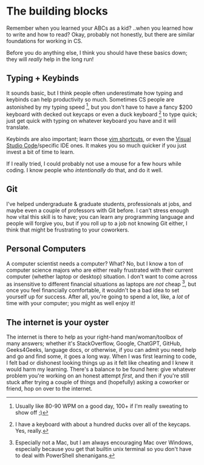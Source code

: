 # The building blocks

Remember when you learned your ABCs as a kid? ..when 
you learned how to write and how to read? Okay, probably
not honestly, but there are similar foundations for working in CS.

Before you do anything else, I think you should have these
basics down; they will *really* help in the long run!

## Typing + Keybinds

It sounds basic, but I think people often underestimate how
typing and keybinds can help productivity so much. Sometimes 
CS people are astonished by my typing speed [^ref], but you 
don't have to have a fancy $200 keyboard with decked out 
keycaps or even a duck keyboard [^ref2] to type quick; just
get quick with typing on whatever keyboard you have and it
will translate.

Keybinds are also important; learn those [vim shortcuts](https://devhints.io/vim),
or even the [Visual Studio Code](https://code.visualstudio.com/docs/getstarted/keybindings)/specific IDE ones. 
It makes you so much quicker if you just invest a bit of time to learn.

If I really tried, I could probably not use a mouse for a few hours
while coding. I know people who *intentionally* do that, and do it well.

## Git

I've helped undergraduate & graduate students, professionals at
jobs, and maybe even a couple of professors with Git before. I can't
stress enough how vital this skill is to have; you can learn any programming
language and people will forgive you, but if you roll up to a job not knowing
Git either, I think that might be frustrating to your coworkers.

## Personal Computers

A computer scientist needs a computer? What? No, but I know
a ton of computer science majors who are either really frustrated
with their current computer (whether laptop or desktop) situation. I 
don't want to come across as insensitive to different financial
situations as laptops are *not* cheap [^ref3], but once you feel financially
comfortable, it wouldn't be a bad idea to set yourself up for success.
After all, you're going to spend a lot, like, a *lot* of time with
your computer; you might as well enjoy it!

## The internet is your oyster

The internet is there to help as your right-hand man/woman/toolbox of
many answers; whether it's StackOverflow, Google, ChatGPT, GitHub, Geeks4Geeks,
language docs, or otherwise, if you can admit you need help and go and find some,
it goes a long way. When I was first learning to code, I felt bad or dishonest
looking things up as it felt like cheating and I knew it would harm my learning.
There's a balance to be found here: give whatever problem you're working on an
honest attempt *first*, and then if you're still stuck after trying a couple of things
and (hopefully) asking a coworker or friend, hop on over to the internet.


[^ref]: Usually like 80-90 WPM on a good day, 100+ if I'm really sweating to show off ;)

[^ref2]: I have a keyboard with about a hundred ducks over all of the keycaps. Yes, really.

[^ref3]: Especially not a Mac, but I am always encouraging Mac over Windows, especially because you
get that builtin unix terminal so you don't have to deal with PowerShell shenanigans.
